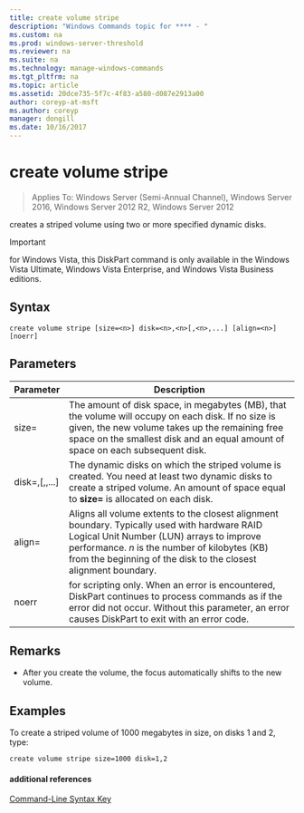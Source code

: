 ```yaml
---
title: create volume stripe
description: "Windows Commands topic for **** - "
ms.custom: na
ms.prod: windows-server-threshold
ms.reviewer: na
ms.suite: na
ms.technology: manage-windows-commands
ms.tgt_pltfrm: na
ms.topic: article
ms.assetid: 20dce735-5f7c-4f83-a580-d087e2913a00
author: coreyp-at-msft
ms.author: coreyp
manager: dongill
ms.date: 10/16/2017
---
```

# create volume stripe

>Applies To: Windows Server (Semi-Annual Channel), Windows Server 2016, Windows Server 2012 R2, Windows Server 2012

creates a striped volume using two or more specified dynamic disks.  
  
> [!IMPORTANT]  
> for Windows Vista, this DiskPart command is only available in the Windows Vista Ultimate, Windows Vista Enterprise, and Windows Vista Business editions.  
  
  
  
## Syntax  
  
```  
create volume stripe [size=<n>] disk=<n>,<n>[,<n>,...] [align=<n>] [noerr]  
```  
  
## Parameters  
  
|         Parameter         |                                                                                                                            Description                                                                                                                            |
|---------------------------|-------------------------------------------------------------------------------------------------------------------------------------------------------------------------------------------------------------------------------------------------------------------|
|         size\=<n>         |             The amount of disk space, in megabytes \(MB\), that the volume will occupy on each disk. If no size is given, the new volume takes up the remaining free space on the smallest disk and an equal amount of space on each subsequent disk.             |
| disk\=<n>,<n>\[,<n>,...\] |                                  The dynamic disks on which the striped volume is created. You need at least two dynamic disks to create a striped volume. An amount of space equal to **size\=<n>** is allocated on each disk.                                   |
|        align\=<n>         | Aligns all volume extents to the closest alignment boundary. Typically used with hardware RAID Logical Unit Number \(LUN\) arrays to improve performance. *n* is the number of kilobytes \(KB\) from the beginning of the disk to the closest alignment boundary. |
|           noerr           |                               for scripting only. When an error is encountered, DiskPart continues to process commands as if the error did not occur. Without this parameter, an error causes DiskPart to exit with an error code.                                |
  
## Remarks  
  
-   After you create the volume, the focus automatically shifts to the new volume.  
  
## <a name="BKMK_examples"></a>Examples  
To create a striped volume of 1000 megabytes in size, on disks 1 and 2, type:  
  
```  
create volume stripe size=1000 disk=1,2  
```  
  
#### additional references  
[Command-Line Syntax Key](command-line-syntax-key.md)  
  

  

